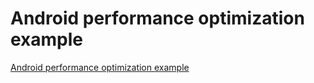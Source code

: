 # Android performance optimization example
[Android performance optimization example](https://aiwithcloud.com/2022/09/15/android_performance_optimization_example/)